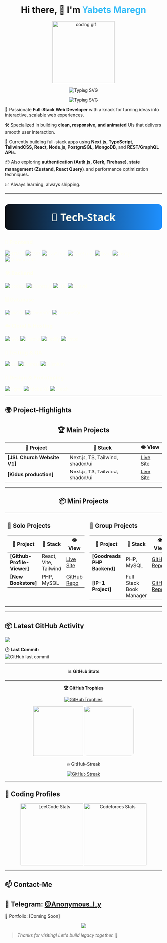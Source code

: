 <h1 align="center">Hi there, 👋 I'm <span style="color:#38BDF8">Yabets Maregn</span></h1>
<p align="center">
  <img src="https://media.giphy.com/media/qgQUggAC3Pfv687qPC/giphy.gif" height="200" alt="coding gif" />
</p>
<p align="center">
  <img src="https://readme-typing-svg.demolab.com?font=Fira+Code&size=24&duration=3000&pause=1000&color=38BDF8&center=true&vCenter=true&width=600&lines=Hey+there!+I'm+Yabets+%2F+Anon.;Full+Stack+Web+Developer;Frontend+%7C+Backend+%7C+Database+%7C+Git+Lover" alt="Typing SVG" />
</p>
<p align="center">
  <img src="https://readme-typing-svg.demolab.com?font=Fira+Code&size=24&duration=3000&pause=1000&color=006400&center=true&vCenter=true&width=220&lines=About+Me" alt="Typing SVG" />
</p>
<p >
  🎯 Passionate <strong>Full-Stack Web Developer</strong> with a knack for turning ideas into interactive, scalable web experiences.
</p>
<p >
  🛠️ Specialized in building <strong>clean, responsive, and animated</strong> UIs that delivers smooth user interaction.
</p>
<p >
  🌱 Currently building full-stack apps using <strong>Next.js, TypeScript, TailwindCSS, React, Node.js,  PostgreSQL, MongoDB</strong>, and <strong>REST/GraphQL APIs</strong>.
</p>
<p >
  📦 Also exploring <strong>authentication (Auth.js, Clerk, Firebase)</strong>, <strong>state management (Zustand,  React Query)</strong>, and performance optimization techniques.
</p>
<p >
  📈 Always learning, always shipping.
</p>

---

<p align="center" style="background: linear-gradient(90deg, #0D1117, #1E90FF); padding: 18px 0; border-radius: 12px; color: #FFFFF0; font-weight: 700; font-size: 2.4em; margin-bottom: 30px; font-family: 'Segoe UI', Tahoma, Geneva, Verdana, sans-serif;">
  🧰 Tech-Stack
</p>

<div style="max-width: 920px; margin: auto; color: #FFFFF0; font-family: 'Segoe UI', Tahoma, Geneva, Verdana, sans-serif;">


  <div class="tech-category">
    <h3>🎨 Frontend</h3>
    <p align="left">
      <img src="https://img.shields.io/badge/-HTML5-E34F26?style=for-the-badge&logo=html5&logoColor=white" alt="HTML5" />
      <img src="https://img.shields.io/badge/-CSS3-1572B6?style=for-the-badge&logo=css3" alt="CSS3" />
      <img src="https://img.shields.io/badge/-JavaScript-F7DF1E?style=for-the-badge&logo=javascript&logoColor=black" alt="JavaScript" />
      <img src="https://img.shields.io/badge/-TypeScript-3178C6?style=for-the-badge&logo=typescript" alt="TypeScript" />
      <img src="https://img.shields.io/badge/-React-20232A?style=for-the-badge&logo=react" alt="React" />
      <img src="https://img.shields.io/badge/-Next.js-000?style=for-the-badge&logo=next.js" alt="Next.js" />
      <img src="https://img.shields.io/badge/-Tailwind%20CSS-38B2AC?style=for-the-badge&logo=tailwind-css" alt="Tailwind CSS" />
    </p>
  </div>

  <div class="tech-category">
    <h3>🛠️ Backend</h3>
    <p align="left">
      <img src="https://img.shields.io/badge/-Node.js-339933?style=for-the-badge&logo=node.js" alt="Node.js" />
      <img src="https://img.shields.io/badge/-Express.js-000000?style=for-the-badge&logo=express" alt="Express.js" />
      <img src="https://img.shields.io/badge/-PHP-777BB4?style=for-the-badge&logo=php" alt="PHP" />
      <img src="https://img.shields.io/badge/-Laravel-FF2D20?style=for-the-badge&logo=laravel" alt="Laravel" />
    </p>
  </div>

  <div class="tech-category">
    <h3>🗄️ Database</h3>
    <p align="left">
      <img src="https://img.shields.io/badge/-MySQL-4479A1?style=for-the-badge&logo=mysql" alt="MySQL" />
      <img src="https://img.shields.io/badge/-MongoDB-47A248?style=for-the-badge&logo=mongodb" alt="MongoDB" />
      <img src="https://img.shields.io/badge/-PostgreSQL-336791?style=for-the-badge&logo=postgresql" alt="PostgreSQL" />
    </p>
  </div>

  <div class="tech-category">
    <h3>☁️ Cloud & Hosting</h3>
    <p align="left">
      <img src="https://img.shields.io/badge/-AWS-232F3E?style=for-the-badge&logo=amazon-aws" alt="AWS" />
      <img src="https://img.shields.io/badge/-Heroku-430098?style=for-the-badge&logo=heroku" alt="Heroku" />
      <img src="https://img.shields.io/badge/-Netlify-00C7B7?style=for-the-badge&logo=netlify" alt="Netlify" />
      <img src="https://img.shields.io/badge/-Vercel-000000?style=for-the-badge&logo=vercel" alt="Vercel" />
    </p>
  </div>

  <div class="tech-category">
    <h3>🧪 Testing & QA</h3>
    <p align="left">
      <img src="https://img.shields.io/badge/-Jest-C21325?style=for-the-badge&logo=jest" alt="Jest" />
      <img src="https://img.shields.io/badge/-Cypress-17202C?style=for-the-badge&logo=cypress" alt="Cypress" />
      <img src="https://img.shields.io/badge/-Selenium-43B02A?style=for-the-badge&logo=selenium" alt="Selenium" />
    </p>
  </div>

  <div class="tech-category">
    <h3>🎨 Design & Prototyping</h3>
    <p align="left">
      <img src="https://img.shields.io/badge/-Figma-F24E1E?style=for-the-badge&logo=figma" alt="Figma" />
      <img src="https://img.shields.io/badge/-AdobeXD-FF61F6?style=for-the-badge&logo=adobexd" alt="Adobe XD" />
      <img src="https://img.shields.io/badge/-Sketch-F7B500?style=for-the-badge&logo=sketch" alt="Sketch" />
    </p>
  </div>

</div>


---
<p align="center"> 
  
## 🌍 Project-Highlights 
  
</p>


  


<div align="center">

## 🏆 Main Projects

| 🚀 Project | 🔧 Stack | 👁️ View |
|-----------|----------|---------|
| **[JSL Church Website V1]** | Next.js, TS, Tailwind, shadcn/ui | [Live Site](https://jsl-evvu.vercel.app/) |
| **[Kidus production]** | Next.js, TS, Tailwind, shadcn/ui | [Live Site](https://kidus-production.vercel.app/) |

---

## 📦 Mini Projects

<table>
<tr>
<td valign="top" width="50%">

### 👤 Solo Projects
| 🚀 Project | 🔧 Stack | 👁️ View |
|-----------|----------|---------|
| **[Github-Profile-Viewer]** | React, Vite, Tailwind | [Live Site](https://github-profile-viewer-phi-lemon.vercel.app/) |
| **[New Bookstore]** | PHP, MySQL | [GitHub Repo](https://github.com/anon381/new_bookstore-main) |

</td>
<td valign="top" width="50%">

### 🤝 Group Projects
| 🚀 Project | 🔧 Stack | 👁️ View |
|-----------|----------|---------|
| **[Goodreads PHP Backend]** | PHP, MySQL | [GitHub Repo](https://github.com/anon381/goodreads-php-backend) |
| **[IP-1 Project]** | Full Stack Book Manager | [GitHub Repo](https://github.com/anon381/IP-1-Project) |

</td>
</tr>
</table>

</div>



---

## 📦 Latest GitHub Activity
<img src="https://github-readme-activity-graph.vercel.app/graph?username=anon381&bg_color=0D1117&color=1E90FF&line=1E90FF&point=FFFFFF&area=true" />


⏱️ **Last Commit:**  
![GitHub last commit](https://img.shields.io/github/last-commit/anon381/anon381?style=for-the-badge)

---
<p align="center" style=" font-weight: bold; margin: 0;">
  📊 GitHub Stats
</p>

---
<p align="center" style=" font-weight: bold; margin: 0;">
  🏆 GitHub Trophies
</p>
 
<p align="center">
  <a href="https://github.com/ryo-ma/github-profile-trophy">
    <img src="https://github-profile-trophy.vercel.app/?username=anon381&theme=algolia&column=7&margin-w=10&margin-h=10&no-bg=true&no-frame=true" alt="GitHub Trophies"/>
  </a>
</p>

<p align="center">
  <img src="https://github-readme-stats.vercel.app/api?username=anon381&show_icons=true&count_private=true&bg_color=0D1117&title_color=FFFFF0&text_color=FFFFF0&icon_color=1E90FF" height="160"/>
  <a href="https://github.com/anon381" target="_blank" style="display:inline-block;">
  <img 
    src="https://github-readme-stats.vercel.app/api/top-langs/?username=anon381&layout=compact&bg_color=0D1117&title_color=FFFFF0&text_color=FFFFF0&icon_color=1E90FF" 
    height="160" 
    style="border-radius:10px; transition: transform 0.3s ease, box-shadow 0.3s ease;"
    onmouseover="this.style.transform='scale(1.05)'; this.style.boxShadow='0 0 15px rgba(30,144,255,0.6)';"
    onmouseout="this.style.transform='scale(1)'; this.style.boxShadow='none';"
  />
</a>


</p>



<p align="center">
  🔥 GitHub-Streak
</p>


<p align="center">
  <a href="https://github.com/denvercoder1/github-readme-streak-stats">
    <img src="https://streak-stats.demolab.com?user=anon381&background=0D1117&ring=1E90FF&fire=1E90FF&currStreakLabel=FFFFF0&sideLabels=FFFFF0&dates=FFFFF0&sideNums=FFFFF0&currStreakNum=FFFFF0&stroke=1E90FF" alt="GitHub Streak" />
  </a>
</p>


---

## 🧠 Coding Profiles

<p align="center">
  <img src="https://leetcard.jacoblin.cool/anonized?theme=dark&bg_color=0D1117&font=Fira+Code&ext=contest&ext_color=1E90FF&ext_opacity=100&font_color=FFFFF0" height="200" alt="LeetCode Stats"/>
  <a href="https://codeforces.com/profile/anonized">
    <img src="https://codeforces-readme-stats.vercel.app/api/card?username=anonized&theme=github_dark&title_color=FFFFF0&icon_color=1E90FF&text_color=FFFFF0&bg_color=0D1117" height="200" alt="Codeforces Stats"/>
  </a>
</p>

---

## 📫 Contact-Me

📧 Telegram: [@Anonymous_l_y](https://t.me/Anonymous_l_y)
------------------------------------
📂 Portfolio: [Coming Soon]  
<p align="center">
  <img src="https://capsule-render.vercel.app/api?type=waving&color=38BDF8&height=120&section=footer"/>
</p>

> _Thanks for visiting! Let's build legacy together._ 🚀
